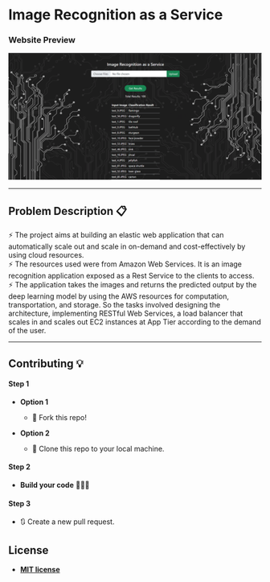 # Image Recognition as a Service

### Website Preview
<img src="webapp_images/project.png" width="900">


----

## Problem Description 📋
⚡️ The project aims at building an elastic web application that can automatically scale out and scale in on-demand and cost-effectively by using cloud resources. \
⚡️ The resources used were from Amazon Web Services. It is an image recognition application exposed as a Rest Service to the clients to access. \
⚡️ The application takes the images and returns the predicted output by the deep learning model by using the AWS resources for computation, transportation, and storage. So the tasks involved designing the architecture, implementing RESTful Web Services, a load balancer that scales in and scales out EC2 instances at App Tier according to the demand of the user.



---

## Contributing 💡


#### Step 1

- **Option 1**
    - 🍴 Fork this repo!

- **Option 2**
    - 👯 Clone this repo to your local machine.


#### Step 2

- **Build your code** 🔨🔨🔨

#### Step 3

- 🔃 Create a new pull request.



## License
- **[MIT license](http://opensource.org/licenses/mit-license.php)**
